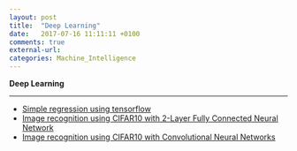 ```yaml
---
layout: post
title:  "Deep Learning"
date:   2017-07-16 11:11:11 +0100
comments: true
external-url:
categories: Machine_Intelligence
---
```


**Deep Learning**

---



* [Simple regression using tensorflow](https://github.com/NelsonBilber/dp.tensorflow.regression) <br/>
* [Image recognition using CIFAR10 with 2-Layer Fully Connected Neural Network ](https://github.com/NelsonBilber/dp.cifar10.2-LayerFullyConnectedNeuralNetwork) <br/>
* [Image recognition using CIFAR10 with Convolutional Neural Networks](https://github.com/NelsonBilber/dp.cifar10.using.CNN-s) <br/>	
